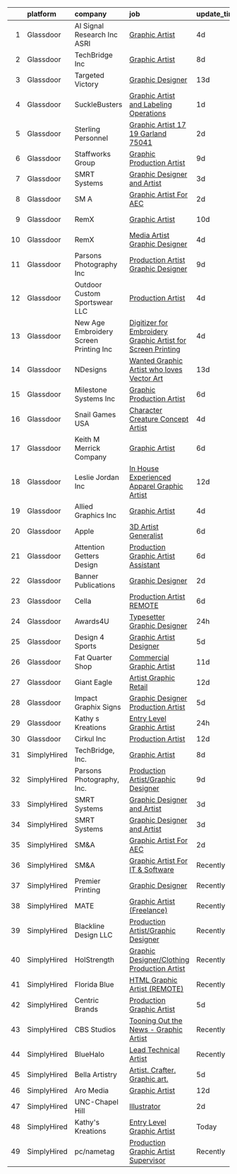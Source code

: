 

|    | platform    | company                                  | job                                                                                                                                                                                                                                                                                                                                                                                                                                                                                                                                                                                                                                                                                                                                                                                                                                                                                                                                                                                                                                                                                                                                                                                                                                                                                                                      | update_time   | location          |
|---:|:------------|:-----------------------------------------|:-------------------------------------------------------------------------------------------------------------------------------------------------------------------------------------------------------------------------------------------------------------------------------------------------------------------------------------------------------------------------------------------------------------------------------------------------------------------------------------------------------------------------------------------------------------------------------------------------------------------------------------------------------------------------------------------------------------------------------------------------------------------------------------------------------------------------------------------------------------------------------------------------------------------------------------------------------------------------------------------------------------------------------------------------------------------------------------------------------------------------------------------------------------------------------------------------------------------------------------------------------------------------------------------------------------------------|:--------------|:------------------|
|  1 | Glassdoor   | AI Signal Research  Inc  ASRI            | [Graphic Artist](https://www.glassdoor.com/partner/jobListing.htm?pos=127&ao=1136043&s=58&guid=000001827c3f9b4fb30740e71e288f57&src=GD_JOB_AD&t=SR&vt=w&cs=1_dc76783d&cb=1659941919917&jobListingId=1008051256004&jrtk=3-0-1g9u3v6rjkuhf801-1g9u3v6s3i3a6800-5401c96bf0b35169-)                                                                                                                                                                                                                                                                                                                                                                                                                                                                                                                                                                                                                                                                                                                                                                                                                                                                                                                                                                                                                                          | 4d            | Dahlgren, VA      |
|  2 | Glassdoor   | TechBridge  Inc                          | [Graphic Artist](https://www.glassdoor.com/partner/jobListing.htm?pos=129&ao=1136043&s=58&guid=000001827c3f9b4fb30740e71e288f57&src=GD_JOB_AD&t=SR&vt=w&cs=1_eeaea696&cb=1659941919917&jobListingId=1008039858502&jrtk=3-0-1g9u3v6rjkuhf801-1g9u3v6s3i3a6800-0ea4eb3474ffe83c-)                                                                                                                                                                                                                                                                                                                                                                                                                                                                                                                                                                                                                                                                                                                                                                                                                                                                                                                                                                                                                                          | 8d            | Remote            |
|  3 | Glassdoor   | Targeted Victory                         | [Graphic Designer](https://www.glassdoor.com/partner/jobListing.htm?pos=116&ao=1110586&s=58&guid=000001827c3f9b4fb30740e71e288f57&src=GD_JOB_AD&t=SR&vt=w&ea=1&cs=1_6ca28637&cb=1659941919917&jobListingId=1008027612829&cpc=BAB9AA3F436D8911&jrtk=3-0-1g9u3v6rjkuhf801-1g9u3v6s3i3a6800-61d317a2578578b4--6NYlbfkN0DeyJ4CP5CzwT7broxeUwKBt3co1QwKwWitRQqJu2WRZ_kKpMlMYLC_3yQK_Zet9srzKWjMRlglh8Tw_Ypigr3SXDKyJoKeuSG5dBXiAsKhSkuO6wsI8JyKbzEfwFX1lQf9Sg7H0wgWsaEo-oX_btf-4baeR4GGK8J3mqFuoO3NyrxLvTWxzNUSKSwS5ol9j-2PwqiRtuspLZNdglg_GZf2dLRdoej1But3YdX2gSFLJb3WdQGwBaN7O60sr02RSNOBC8evxuduFDGa-kRpkDul9GoIJzTG2otw17H8Xy49Yto08HPx6Zkr6upRRktfOgf5dJ1DzOjoWJHxoUNuk9Drfo-G7UHvFWmeAiZZ6wTb5DHtpgBbWafH4SZguG_lCQcXJnh2tAywVex3hWq23uDDsJDKV2f7mfoyqQJ1pK98cv-y5LxRzrNXAWDBvh2FwZaj5MyV1WA3Kf4N9sm6Rr5BotCK710Bkc4sWq-4I0b2LVNXawdZ_D5Z)                                                                                                                                                                                                                                                                                                                                                                                                                                                                              | 13d           | Arlington, VA     |
|  4 | Glassdoor   | SuckleBusters                            | [Graphic Artist and Labeling Operations](https://www.glassdoor.com/partner/jobListing.htm?pos=114&ao=1110586&s=58&guid=000001827c3f9b4fb30740e71e288f57&src=GD_JOB_AD&t=SR&vt=w&ea=1&cs=1_39f4b2ea&cb=1659941919916&jobListingId=1008057219789&cpc=BAEB662971763A76&jrtk=3-0-1g9u3v6rjkuhf801-1g9u3v6s3i3a6800-3c267a662ec9aa43--6NYlbfkN0CB1tmP7rfbaHtYFmPjg1Xv8BJr6DUbyz0HQmM4H563ArpFMs2Wc68szV2nSu7K30-e7A-G1-NYa_4GeA_lCAqqRXuRAM2iTz8ZunHc0pSQ9cr5P96-KmTo6jlZkr48lcPwUvAof6xO1H6QpkK1SIZBRxNvY1hOw_zTPMWyfd1kLUDbfwljNI7OIMo0_wxrNR2UOjCFaePFvmxiDQoFKjt-RqkVzzs66yov88PAgEO49s_4uadwkwIS-d47t9e5Dp4OMlr3Cef9Id2PaafVrfHpYz683-dv7SWNSLN84HguI28-jyERg-3WbWOfTwJDNqC4Ff3lpYqrFr8lxf6wsv-whG2scoSnuYFwnvzLV8vVcsHKh8zc8Hom7TQc_ZySMxQqm4QsJruF2vVne3_wRMzpxWl09O-EMd6F_n1tQevJE8DCroCs1bjfhUKTzsVUM52RaP0XsH7UsjOwWFDO26uru1N6-Z6o5-Y8lKX3YDABOUUr3cbEiW_ZTQYO_quwGzs%3D)                                                                                                                                                                                                                                                                                                                                                                                                                                          | 1d            | Coppell, TX       |
|  5 | Glassdoor   | Sterling Personnel                       | [Graphic Artist  17  19 Garland 75041](https://www.glassdoor.com/partner/jobListing.htm?pos=123&ao=1110586&s=58&guid=000001827c3f9b4fb30740e71e288f57&src=GD_JOB_AD&t=SR&vt=w&ea=1&cs=1_d2aae31d&cb=1659941919917&jobListingId=1008056064128&cpc=D2F1DE17EE1F43B9&jrtk=3-0-1g9u3v6rjkuhf801-1g9u3v6s3i3a6800-b677f07073d79913--6NYlbfkN0D7SebZk-5vV62iyVC6UVkRBdv64qPthxR6ya4IZSXWcYIHld6vQKavWG109wzl297tAjGDv4YLLUrxdmta2D282ya8zA_KMDTi9MCNZbvKnDu6h6qnchlrI5tqLTKwI7xv3smsSpmpVwV4YfD-oQpRzuaDSRzmRzO2DWpX_8j591uX1LWOqVRs_imnrHqKtyKsI-1n9b4u5G7KSKxbD62sLW_0IXquTulwleow_acuDdvd6gR-cT5-W-5bNX1l-sVJOtRyZv1kmHV_aoi8dhoS9ooyjClYw_bJpOBnFdwGVGgLJ1kStnvxOYV5UsHYWCeBUXnKpKPp3KIkKDcPjt-tmBFQKvi9wiNxD9YJmnKqLX9gP9JKfcptE1fFkro9Xl3bSLw6ExVUL1zzD61bOJKmHJ-UrebR-WqrUzkbGqhpqdNlIfLCRG3o8BrOYJPZUB-UjUIRlIC5r3JGj9W_YzFvsBPTvgGHDFX_pyGJ3cSRahfXYgmrrj657QLkuTE9F-YsjsNcM4vGCQ%3D%3D)                                                                                                                                                                                                                                                                                                                                                                                                                              | 2d            | Garland, TX       |
|  6 | Glassdoor   | Staffworks Group                         | [Graphic Production Artist](https://www.glassdoor.com/partner/jobListing.htm?pos=125&ao=1110586&s=58&guid=000001827c3f9b4fb30740e71e288f57&src=GD_JOB_AD&t=SR&vt=w&ea=1&cs=1_7be9cee2&cb=1659941919917&jobListingId=1008038015627&cpc=1160948BCBA38B5B&jrtk=3-0-1g9u3v6rjkuhf801-1g9u3v6s3i3a6800-09b75c52cbba4cdc--6NYlbfkN0Cp8NIDKKcHVXj5lePxQX0TmJFif2cOVmn_ksU87BVy-Nh0mTp3OcpT_iFpGVqoccEG2CwamWJMEnmxcjoL4PDNSesc4vVozCidygp3JuG4G6fkkGEjP9GkY5n1dXTLVlxVedpPae-djbpfnZJe9BA5sd225XbrOm84QLseLv0e50CKx7Cwzt7xTxEAXnHR2cdsO9D2xf0JUrPMArIC_O-i9yspqrhyw7f4HnfVQT50uWfIN3_KD-j8ca5kls67XEbXLHknK8rBnqbcIQDBt1Vc6Qiv3kl_j0bdXLQq0PJat7TU872-OwjmAcC1_YODO7emNTjvMtWDrNDokOxJpZT5dqzbb0p_mu7L-JMdBxGp3bv_e-fCey77B3buNVMD7ywc69Y7ORTw_J0CPzJr8uRPOhykLbREWqlzuZbGQ4ZZskV6B7aZalI31aSkKm-IOGnSZw22ZXAbaCAmlLOc-j_8Ls9QgJwKo6Up-OEreb7FJk3wLAyEWs8vLDTV27Wg66PlBU7zGTuJ9vLCcjZ3Srzt)                                                                                                                                                                                                                                                                                                                                                                                                                                     | 9d            | Green Bay, WI     |
|  7 | Glassdoor   | SMRT Systems                             | [Graphic Designer and Artist](https://www.glassdoor.com/partner/jobListing.htm?pos=105&ao=1110586&s=58&guid=000001827c3f9b4fb30740e71e288f57&src=GD_JOB_AD&t=SR&vt=w&ea=1&cs=1_cf2381b5&cb=1659941919914&jobListingId=1008053381432&cpc=545C0D17DAD7ABB7&jrtk=3-0-1g9u3v6rjkuhf801-1g9u3v6s3i3a6800-ba55070ed9c24217--6NYlbfkN0CIBn5FhhPwRXtxX900Z6tCbq2X-XKShw3uFTUnaM50aqCldGlF5wsGEwnOTWm7unoFom-rNIZXyFdW0TEj3YtmrjRrAIEB_H_EBE3Zd9K0F0C50fHb6elqKU_DFkceOE7_S2cem7qDSNrwaclqJe1S69s_9mKaveZJyW9lwTY60EYaF_LoEmI4QgBoF39IGHOxo1CIbhGuwyGjNPHLLABoPtFb30RN4LTuuvN6oDGT233VEp3bZCziGChfrRUoJ6RGRHNT8_W0DVqZzITjJJWLh_JoPKcYeZ3TtYF57mPqG5kColr_0anF-O00IzHORX6E_IkVtgST3kHb1cnbCD_9V09H1qOoUhEE5jERWL9s-4V8O5GNIPDPFA2DDXDxT7t-KX_6jaEz4VkBsIBm2I8N_nql4m4m_kT4diUFOKNzustUTCPgxWP-qudrg8UYuEIrOm6Yvp2MTbANgWtzozp_FJ0J-pV5C879k6Dw0SR48lhHqYrAewxqzFg8uFI8n7-PfFarvCk59Q%3D%3D)                                                                                                                                                                                                                                                                                                                                                                                                                                       | 3d            | Raleigh, NC       |
|  8 | Glassdoor   | SM A                                     | [Graphic Artist For AEC](https://www.glassdoor.com/partner/jobListing.htm?pos=128&ao=1136043&s=58&guid=000001827c3f9b4fb30740e71e288f57&src=GD_JOB_AD&t=SR&vt=w&cs=1_d5ceb760&cb=1659941919917&jobListingId=1008055459239&jrtk=3-0-1g9u3v6rjkuhf801-1g9u3v6s3i3a6800-d589120802840b33-)                                                                                                                                                                                                                                                                                                                                                                                                                                                                                                                                                                                                                                                                                                                                                                                                                                                                                                                                                                                                                                  | 2d            | Remote            |
|  9 | Glassdoor   | RemX                                     | [Graphic Artist](https://www.glassdoor.com/partner/jobListing.htm?pos=126&ao=1110586&s=58&guid=000001827c3f9b4fb30740e71e288f57&src=GD_JOB_AD&t=SR&vt=w&ea=1&cs=1_04981cdb&cb=1659941919917&jobListingId=1008036300269&jrtk=3-0-1g9u3v6rjkuhf801-1g9u3v6s3i3a6800-ee734af35bd4d38f--6NYlbfkN0CuHSGuDApGVPx9cXRLGO-izRoRBHVZoe6qYcOHefrkjjayppeLopH22wnTycBj1L48lG7gNWTkX_I466CiRM2_ymXEtKUYQHlC0ArfxJ2c1x1GtV_p71g47GOI7MnTcs4ZqWJlEzeut75h8hdEZTTMpteUh_SYIoHKonfbKeynEGRDREhrbPW5gZjALYt2JQcg9qLK9FLWiFbMBDysNJWtVXpQiqNYEaZcbdcW2oSbX0-XmDWAE6d3bBVsScuoCwt1d9sffw3goZk5gihImj7YpgSGC_VcCdc1azHqynvbq58rQ_sUnw-tQX0ceo-nzPhBL32CD8ZiJ8dtIBeO2ODyOrVedAaPNmpVcdY_YN5sndXK_n6UAOYUu0xcTVzQ9TI2GWW275rxPhCnBfPY-wp-Qqiwfm0Fi9t5eVDC42D1FOaWBqWK67EAIjSGFOjuq49g_rni57aujSMMjwA2R75e1O5fobNfcFPemAg6wDOf1iKnFxbdzyIEUsqzNv6X1qxJ4wEPlLZ17NzilLxZnjqoSeyIx_zI4aedS7R6rt9gYBj2CUcbGp0LwZxmer2UWFOxm5_nYWe4ec226ZSVRvduLkQtTYzNbZSIK_z4jYManzO-7t64aNoe0SU5Tb9_RdsAqwaQi2aI4tVB8mVnwkNU5Tyn4evFgA1T6pZpxWcfpeEcudqB0PpH4q1-xXl19mE5cWyOMFVYwcXQQTZAp36zK4Dv-SQY1TJMVB1Wzd3Ya5dN0XxDQUyYuO7pQQ2V-uSme5bLZ-IMd-YUe498rJ9upttWT3EMbsJkyDhLunuLQ4984AbQZRw4LAL8kqW5JUndHSi8rEnKegpTHvpgv3J1)                                                                                                                                     | 10d           | San Diego, CA     |
| 10 | Glassdoor   | RemX                                     | [Media Artist  Graphic Designer ](https://www.glassdoor.com/partner/jobListing.htm?pos=124&ao=1110586&s=58&guid=000001827c3f9b4fb30740e71e288f57&src=GD_JOB_AD&t=SR&vt=w&ea=1&cs=1_e485b6af&cb=1659941919917&jobListingId=1008049697127&cpc=3BA4CE39D5B5DEF5&jrtk=3-0-1g9u3v6rjkuhf801-1g9u3v6s3i3a6800-f9f350c986f3d9c3--6NYlbfkN0CuHSGuDApGVPx9cXRLGO-izRoRBHVZoe6qYcOHefrkjjayppeLopH22wnTycBj1L4SU_zAvpLU0TMHs8YhxtnXgCum5CjH_1PVhYbjqEUYuPSzaK8PFxWlT7BfaV3RxXgqYXDlL0YwPuUijVRu-hP8xUHoMqi9PBDD97adys2ER7eL2yQ0g7moC-q33eYdBNo5dhAc346PaaDxpbBs49ZUvEnp6CzKDegu3IHYuah1Ubg9vmjS4krxRFsi-Q0fRYQXl419WNs1f-HlSnkCv3WysnaFM3OWuYpWYstHmh_NjE6h674v07IdNiXZwQ2QipGyoBikq1AWXsCdkWKq4EC279YoYor2y5UGpF1XvhBEAOdsxC2MX2YQ1wnZlrrY0S89gyt8IcFD0VxGzK6j-uXEroOdKGXOTDAZaeTxnzVppDfgBAYyLvRo-dGzMNiLLHKtjT8JyomXAUxqGTdSrp_uA7c86As2NdxPgkygGk93ngt6dTpU9-9z7SQLqpnPLQ-Vvu-aTxP0WzEG7VOwRXJCt6hcoI8py4qw7ZgWd8oP1rI9Fc-qZ0mTZHgozmpJF_Kxwu32WKW8Tl7Wff5pwMTpjAUxz0LrnpcEO0oLUFbYz1uo9Z7IKDmaBSruQ4rTMWRPzjmJWaSHLhPAMBtkSP_TIWBlgt7cBrqCWOwJCev4-q_n3rAwToHMEjUwJGvcCKtRiIR0luXkc_uLwPHJkoKGuSnZjFao1BoaGro01Gr55vtJVx9xpU5mj04ylM9BawLpI7wwLeeA0IR4CE2jlQ8dP7b6T3e9XG0u5WB5bl7AM2ea-1RHVy95wFdB4em_ofzeJN2fx23MEkoVEDTWV5pJ)                                                                                               | 4d            | Pasadena, CA      |
| 11 | Glassdoor   | Parsons Photography  Inc                 | [Production Artist Graphic Designer](https://www.glassdoor.com/partner/jobListing.htm?pos=101&ao=1110586&s=58&guid=000001827c3f9b4fb30740e71e288f57&src=GD_JOB_AD&t=SR&vt=w&ea=1&cs=1_b0e957d0&cb=1659941919913&jobListingId=1008038504433&cpc=24816A764DF348D3&jrtk=3-0-1g9u3v6rjkuhf801-1g9u3v6s3i3a6800-eb25cc83297a20d1--6NYlbfkN0BnenfVSzJlt4KgU61p4wQVeCeKogbFQBeeiW7PkOJm0acW4_fbQkLu1rXiFt6WFZtmKJN2A9iGw8MXrhpndwSEAIbsORCIWpCqylZwUlDm_d1o1HinILGF6M_VLxRV_KSaNt7hhlvwIVpjbkaPY8UsZXjSSZFGI9sgTkH6jDLYNC8heKMOJr2sitmOpDr-C5OtOS0cV7gYJ6FVWZ0Kt4AnURBgBq1Wu2zBaxDPoYZylUzJH8fEcR3WrkO1TvFxoEmJ69zyijOLvCY5pMM0AnlUhQWvoVOzeL6fh9CqdHqC1WBFRbNc9H1omYxOI3xkxa_fCM6J7PO81VjsdYEClSIDK04n0rcx_VyfMJSYFuCrUAKPqKYR8AmfK7sUTq5LHfgijIVAqjK_yEYoj29UerWMKMXmDj2xCEGhg2RRAmwYR4Zt9Zjaj4n_Z-DiJscMWfDKRS-8zBkG9NyGU-Wg09fRWWiSIHU0mRwDiY3hhvUu8ZtY-vldKlKl1HupwFGQ4z-kb1B5aTvXcmJ14qvNoj6b)                                                                                                                                                                                                                                                                                                                                                                                                                            | 9d            | Wenatchee, WA     |
| 12 | Glassdoor   | Outdoor Custom Sportswear  LLC           | [Production Artist](https://www.glassdoor.com/partner/jobListing.htm?pos=115&ao=1110586&s=58&guid=000001827c3f9b4fb30740e71e288f57&src=GD_JOB_AD&t=SR&vt=w&ea=1&cs=1_0d05998f&cb=1659941919917&jobListingId=1008050239452&cpc=18C664983486888D&jrtk=3-0-1g9u3v6rjkuhf801-1g9u3v6s3i3a6800-a75d9fbee44daa7b--6NYlbfkN0BJ2hlG8v9bkET_uB9FTrrknDioz3kLSJWcXimv5sXF69geUXvPdY7UQzuXuj25FGkgHGMRYfv-nn5-kEKqLDBCfj4EZhPloSA36NPNnE9DM1QN6s_bdN8RDiTiVBhznWM2XzGSte-eI2lFZPeX-JoR-ZNazigbK-vxTdR6RaLr5XasZRIwS814DozcfxTaizqUulj-bBGT3OOldOv2maoOZyJZqKsA04bSenWqXlvZLd1tzd1G1vfLJ9Uo2ehlL2TLsrs7PzC_-nzaJrXmpVYZ_ds5C1aHYvbJTgju55pPESrfeBMkgMbkdBqeu2Rk31NiC6vAP1cgeuiyDAwhye4_-MshQ3eUhyh4TBt1RWdhxMw6yvXyoYAtkDpnVT3msIbQF56InDv6acObpdDB4CdKIjs25QfHzOmK1hkHwrHBjmz5vS2vYRwkhDU0Z-LT-y_eL71pp34p4xESoKDmtJ3V2vHHDc9GFvJnnfcdkuVnow8WSCq-WjPtj89SqM5hCGQ%3D)                                                                                                                                                                                                                                                                                                                                                                                                                                                               | 4d            | Overland Park, KS |
| 13 | Glassdoor   | New Age Embroidery   Screen Printing Inc | [Digitizer for Embroidery   Graphic Artist for Screen Printing](https://www.glassdoor.com/partner/jobListing.htm?pos=108&ao=1110586&s=58&guid=000001827c3f9b4fb30740e71e288f57&src=GD_JOB_AD&t=SR&vt=w&ea=1&cs=1_a2e3d163&cb=1659941919916&jobListingId=1008049784739&cpc=AF770993EC679D41&jrtk=3-0-1g9u3v6rjkuhf801-1g9u3v6s3i3a6800-cf41bd22f0050c31--6NYlbfkN0CtwOkgDuej6vPfWODMxjOIyNEohQmdYMppGq8y8dOpBhDQGscm3dodUgdIMK95QDiPZ3JZzQBEhBl6ViP1yPSykHlU8cvy85kSpwjEq0LrVVx4vdeb42BKasQQiwf3c-cpbVZ21FipiLBK7wLU6QvXuv4tGWRodH3_Q-QbtNnl-yQpR1UKDYjgBdB772TVFIQSUacazwNKWBdnKMRinGbBpLZS-rcotjT2qNXE6XbuwRQoy4WKSwUpcscWk-sPKIx59ZXNk3MqltelVjyaMPnCWu_e3NJypfyG55TRaflWDo4h1PWlEFPMAhWSFo5ZPHw9_FoCEZYtAlF9dLp58S5WVBJbnv8190LwW90FK3hUeV8dNfDqvwVEz5J1FaYqZ-Q8OMr_Q6zN9Mrn4in_ZSBw82TnSJDdsI4rAbe0YUIph1QAS4aIXr8m9MWeE5NHVJmiSuencguiuA-IgugqKfyTq6x7kJRIm5goHwbRQg45aKj9xa8WEsrXhcqd_lQFDheROohwG2XuumDb8wk2vxWxbQCop7HDu4o%3D)                                                                                                                                                                                                                                                                                                                                                                                   | 4d            | Brooklyn, NY      |
| 14 | Glassdoor   | NDesigns                                 | [Wanted  Graphic Artist who loves Vector Art ](https://www.glassdoor.com/partner/jobListing.htm?pos=103&ao=1110586&s=58&guid=000001827c3f9b4fb30740e71e288f57&src=GD_JOB_AD&t=SR&vt=w&ea=1&cs=1_8660e1f1&cb=1659941919914&jobListingId=1008029027241&cpc=21FF074A0DA48AB8&jrtk=3-0-1g9u3v6rjkuhf801-1g9u3v6s3i3a6800-01ac7299bbf39c59--6NYlbfkN0CKNvdBtBh9SnuMcnkEvhJOJZTsmZHyY3ybnWicrfIHv2ctrShcr292ywjOo4MEJ9w4LDbovMi0cXseOAAd1GZ8-iBhoyRdUrsheRRsQ6QGixFEFLWYOGQR7hJWWUblkmmcLTrrRkMAZzjVIcZKoKnGymPPD6RZmleFwERLGWW_nNbdnwhNRPOZWXAUbLzqOIVbTCO91JJpuclXdiM0-0YHdqkeV9UUkdKMbcTGfKjsHnBgCLJEefNHql0u2P-OLavp027hDWeX2lME9Ud20bER822j2f4JX_IxmF7-w10m8-rgHWavSXYYJuZc2q0uuwvZegrCXSN4LZh5Q544hMzv7XCY1Y7NDENAfw41AitBD2p6GXpkLY6VivPYqow2QFVMpaGsHF7eJ4mk5wV-2r28BYpSp2t3ldJXQC_zB76kps643h1Qcz4skwjz_lXBIUWeO-qQuvkCro7RvrTDDoN8AE2xSvuO27Kw4SW5Kt9Kmb2oxc2VpbvbA96vJUhgK1zh96nU2QiCf5vvuyqSKnow6gtgAi_pHcI%3D)                                                                                                                                                                                                                                                                                                                                                                                                    | 13d           | Fayetteville, TN  |
| 15 | Glassdoor   | Milestone Systems  Inc                   | [Graphic Production Artist](https://www.glassdoor.com/partner/jobListing.htm?pos=104&ao=1110586&s=58&guid=000001827c3f9b4fb30740e71e288f57&src=GD_JOB_AD&t=SR&vt=w&cs=1_0d5b3159&cb=1659941919913&jobListingId=1008044966222&cpc=3DB2029097D57E23&jrtk=3-0-1g9u3v6rjkuhf801-1g9u3v6s3i3a6800-ef3a9f1db4b67cfb--6NYlbfkN0DxLQmwTxWSHoiYyq-hArKwlvHyemWs7P-yMc84Z9eZo2mmlymjku324fUlSHJAvMJalyc8KZqOEAdM4AFAOeXa9oeLXberIsMXj99uW3rgLKCkbSVbiR68gifXaFmuiHtx_ENpaRRiOj5LWQzmAgCUa_UiYXp2rY2hVZRnhjXP8fUZtBVhXygWwDMYppA0FcQj_tyWkViqmZ7HUkZBP2wd_tnQfHEO3TNR64Sbc2q8zhLaqinIi0xN82rmaJZH56s56ZGl6ChyGrwtcRCY1MSDrGHMzyCIf6zsE_6s5hwU1mMX8_D1c7n4G8WMaGg5vIhrimV1H104_9q-vl8hD8yG-izK-D85NcKdQz1MMj64ALh8Jbd3ePgG9AkGxDU6MuBkIYW_9C9UvjlUX8KP8L4MWQy2tPaPMsu5eqCoK4LyYrcahCUdm6gCONPdcxtPfKl69QV9puBXj93wouE2A6jvGypcCvMDspM1bHhSFbaSB5z4MSveZ-Tt81eWl5dK5VhTVf8GbOMlaWYybRN0MnT_bqAPw6cogVy7J1x_Bh_EBBFha9vzRfFry36nc2JWqYNCmcIxhMXUD99IwyVpsepTNaXO9xXS93PdH3ooe5Hj5ZhHYlid8wjwruq4j5UxeLMWUi1sjB95G9F4DJHsXzCi3NPsBmz3gJU%3D)                                                                                                                                                                                                                                                                                            | 6d            | Portland, OR      |
| 16 | Glassdoor   | Snail Games USA                          | [Character   Creature Concept Artist](https://www.glassdoor.com/partner/jobListing.htm?pos=122&ao=1110586&s=58&guid=000001827c3f9b4fb30740e71e288f57&src=GD_JOB_AD&t=SR&vt=w&ea=1&cs=1_b797393b&cb=1659941919917&jobListingId=1008051210335&cpc=8795CF9063CD573D&jrtk=3-0-1g9u3v6rjkuhf801-1g9u3v6s3i3a6800-1a82deec2987f311--6NYlbfkN0Cw7niSvkhlOnyUOIKh8iEFaGQrF0ehIy67CPytvastGYk_IgzV71b1-iX2NV0uWwHI7WoHVxivAnR5Xh7ATi3VDlaEOk4GFnLEXjyWtnsJ1SFOlFrqJa4BcKKQfnRgdj_-ZIYBQIfpKkc-CCRgh4wcNfjqCq5MkWmh5RWg-9B-YgSCqc_KAHUq7xrculzsm0mVUJIdnTRqUO9CckhAgTnBIkhxD5hc3dvw7Y68j0jwdGZmJG6uFbsz02Gd05YxYqU4_RjAOfsKij9Yd490wqYMk2uxOWsWjfeEbDVijYSV44r0anJlQBT7YxQYvJ1wq5_wtdEBE4U43qDTvAT6uU53ISNydMvPaSfBSLJjEsItmJIV0GlG0sQ-3ixPBVLcKHYPYj4IgHrYvM3lC7sjgYhZPNIhmL7tW_ipfw30WZrPDypBfM21V5aIesUZSVa4VXk8VqcoM63ZiBl9Fm3VybQ2)                                                                                                                                                                                                                                                                                                                                                                                                                                                                                           | 4d            | Remote            |
| 17 | Glassdoor   | Keith M Merrick Company                  | [Graphic Artist](https://www.glassdoor.com/partner/jobListing.htm?pos=102&ao=1110586&s=58&guid=000001827c3f9b4fb30740e71e288f57&src=GD_JOB_AD&t=SR&vt=w&ea=1&cs=1_177c6889&cb=1659941919914&jobListingId=1008045012417&cpc=C249AA73590475A3&jrtk=3-0-1g9u3v6rjkuhf801-1g9u3v6s3i3a6800-fbc22cf0e636a602--6NYlbfkN0D_KRozbKJx95I3LRYgbj09bqBDFeyQG4s8tCOB31p2DGPWouQo4S-5NX1BSA2nTw0_ORWVUgjJc-S8yLWhZu5_ezP_hvw5DvfVCLJ5c83nZ2PfVdzERVvzMldKWAupD5ygP6FzbIWw7vSB70agLNT0fBZMU_3MBSvYtHRCFNWdwXNNC92D3QOPF5qqy8-MpPnemyjrNfGmo--OhU29ZwYQt3EpCdKmf80nwG7gMWG5HtpnipLvFNadF-T2hk_IRQUcPhIbAlZ40K6nJejJ9Q5WYgxnMdZDIeuaRvRPulkuBlGj-vAAUb5RrM1P3IESTMsBrdLShBnJS-C1pyfXT7paTmydOUPuH4CdlNq12VJQJLwF8G7ZqSghcPScr1URKCo__s7lUmsArhHiZ6i3yfAoes_umOGj4Vxw1UF_mktc1xvIEBpZ6P0P5g1R_FnZGdpL8_wZLcrR-xtLlQxWKRY7KP6a-zcP4msRjzd6KjGHC3HemXKozq36HHPmebPfT-A%3D)                                                                                                                                                                                                                                                                                                                                                                                                                                                                  | 6d            | Sibley, IA        |
| 18 | Glassdoor   | Leslie Jordan  Inc                       | [In House Experienced Apparel Graphic Artist](https://www.glassdoor.com/partner/jobListing.htm?pos=111&ao=1110586&s=58&guid=000001827c3f9b4fb30740e71e288f57&src=GD_JOB_AD&t=SR&vt=w&ea=1&cs=1_71fbd7ce&cb=1659941919916&jobListingId=1008031977354&cpc=93B1EA6E25C5ADFD&jrtk=3-0-1g9u3v6rjkuhf801-1g9u3v6s3i3a6800-3c8ebc2fe45341fd--6NYlbfkN0BjoK_QC2S_YpBDi5nZ4ph4_ooB1vUlE0YOD884yhZ5WrrFWwyUlQnClRwg1ByDlVDosu1O1z2OJii9H_oZtDksFDYQMy3HMMhHQ5WLM2mW7m3Mdhxfk5H-r1B3FaoUzSXxv9_isEVoZT501XpptOAWjayWXyvm9YaqXWD3ENUddIbMnObRRf1dT7Gcv19MT2zglwsiKGi9h-ORSrUWswifVunb_CTi9PGbPGsGM0Ycsf38rVa_1SgObeyYLw-F0cBEgMZN6my6xjKfCddIPVO0LO2-hQANbVcFXKs8PnbxSRzMpefPl-7LG80lHzlxASSSDbUKEFUSsE6uO2lcquwlzCyLF5gcJ56oWiVUUHKjRjnqpo52W0V-ubE_1tV5VwthxUlY4Qo1n5MlxMvpWydHWGhaBGtpkc8GTeRW68ttfNHhdkDu91VIuSMmlcA6H979I-Vikmk27BXOpeobb4tHd2ecRS14ALGe9E5TiwXroxmfBrQCYKIuvicZFfGHSHbgSbxOaQyv76Pv5XJvmKVW8grGlQ8TuzE%3D)                                                                                                                                                                                                                                                                                                                                                                                                     | 12d           | Portland, OR      |
| 19 | Glassdoor   | Allied Graphics Inc                      | [Graphic Artist](https://www.glassdoor.com/partner/jobListing.htm?pos=130&ao=1136043&s=58&guid=000001827c3f9b4fb30740e71e288f57&src=GD_JOB_AD&t=SR&vt=w&ea=1&cs=1_aa1235c2&cb=1659941919917&jobListingId=1008050407365&jrtk=3-0-1g9u3v6rjkuhf801-1g9u3v6s3i3a6800-c2bf6d92e92a9f58-)                                                                                                                                                                                                                                                                                                                                                                                                                                                                                                                                                                                                                                                                                                                                                                                                                                                                                                                                                                                                                                     | 4d            | Memphis, TN       |
| 20 | Glassdoor   | Apple                                    | [3D Artist Generalist](https://www.glassdoor.com/partner/jobListing.htm?pos=121&ao=1110586&s=58&guid=000001827c3f9b4fb30740e71e288f57&src=GD_JOB_AD&t=SR&vt=w&cs=1_78e1a44e&cb=1659941919917&jobListingId=1008043315424&cpc=AC285F3A3ECA6BB0&jrtk=3-0-1g9u3v6rjkuhf801-1g9u3v6s3i3a6800-1b9bc4abaa9c16ec--6NYlbfkN0BvKrLyj5gPmtZO9T8euul8TCxuuKNOtzRJOomxnwSEodTz2Bc-sPZlt2Zgji_QUXFzD7dtomGns_hR7wA5qROeh1D0sSdCcCTzAlkilmqfzZjf8ww35AV-QWcUoZrGI3Q6Gqv4YHd7SsjDwQNLX9uhCDLZdnCczIOOBDLWL-Pr7mVi6WZxwJa7u0G4N5KIaZtSp2UXWTytdByo0ze75mxeID00TocgBJqvUEGgRGvUg3RbkFeqYJbxPCXoiU1nRcEa2_grq0Wm5B1pObarvLIDMv4ZKYD5U5GUFlc62wn_2XfqrJtTMts-4Hdd9HLt6RUOPyYwmXdc_5AAdzaixCEJFCVBnBthKNShRM3qmuMJZ7kQhtGQOYatP1nw2B3UpW1zBmT0ozvGstAG0jymE6pA8W2cq06d_xKuwPO-TqEsLdJYzJtkPE0XMJa9gdOGWZXdH5qIgfghh5n7aSvPrNCN8X4lvbIuy3MuRZf-wbVIvuqbOhVn4Y9sQ03Cv4GJdwIj_0j2siqkW8jIJSRInpbhUDq8-gpRMQIFgXLMLm3Aq39JIW5GINTXbBe2vkd_owqCWRbuwFmNcwyBO-6wRgFDTQbk9q_bdJFIFOvK90--x3mpR0JF-ZgocQ6yZjZIhNDs0Ne22PmhXG79RqjyB5ux25Wxx57jcZC9KJTo-t9D6BVgfab0agcuWYL3Qe9D5MgqNMc5ondF-JbM0hmjxuZ-svLMAEnHGwHeBnQZovUhnhG_enC-fQFJ1QdOvMPdrq9jfEIhc0L3b_mlOkFZZsBhoZtmhAGGgJ7X84Fgk_zQAOk217hK0w5eELAiDCOD6gPswEnJEPlO9am6d9DZMLxy-u9-uLq5oWy-mLGX73nW6pc_A7G0a0togexkByBwBk2rMGC19S2onqPhL1Xoc2inQjqNX_E33mDcfDh8sQmgfK_ZcRlgROwAnyJSlufLIuY%3D) | 6d            | Cupertino, CA     |
| 21 | Glassdoor   | Attention Getters Design                 | [Production   Graphic Artist Assistant](https://www.glassdoor.com/partner/jobListing.htm?pos=113&ao=1110586&s=58&guid=000001827c3f9b4fb30740e71e288f57&src=GD_JOB_AD&t=SR&vt=w&ea=1&cs=1_24e22ae3&cb=1659941919916&jobListingId=1008044809256&cpc=AE484BB564079092&jrtk=3-0-1g9u3v6rjkuhf801-1g9u3v6s3i3a6800-e974abfb63feb896--6NYlbfkN0CNayYzF1mBaI40OgT78t3Q2d9IxlwDzhsYR4HK7epYUURqj7ThGxAThpiT_ym_V1qJyh4Yr1mUXrDKI7JFp_kUzX8Cls3FWUp8-kGjhcUbONrW9E96l8HQ0tFRX8q6QUcejCJ6L4ypwnQEHkpT2HjXt8HbbnmCRmdp5FsBRO1-iDWmW2XeC5qqmulS7Pk2zj-2-dPiYy5XldjdKMSvNzdQjHghKnu62Fw2OXUd9DECxTYwasQVfriEYfr6AyT3nbJ7DNio3JuwFZckd4hJ_ZpjTapCzTAtnou1BjIrfmY9yMbSO3NeFxJptldXXbYs8kRXpHv3esKwiVfL7nTmb-yv9CLZCCiX6OFgwtmj_1zOdqcstqYL7J-bj5Sl6OJABLASgIm1LsXPfPms8OPWoPzl1Njj_q6nIFf5pNt3_XObHWfKcBmqDQ2g9UxT1Wq_woSl22XF1rDpJdC9YAw6rL0iY0OLxpLy2lJsYdm_osDHL5vOTL0C68julRJz-mlUWEBYoi4JQRLudqj9D39a1gxA)                                                                                                                                                                                                                                                                                                                                                                                                                         | 6d            | El Cajon, CA      |
| 22 | Glassdoor   | Banner Publications                      | [Graphic Designer](https://www.glassdoor.com/partner/jobListing.htm?pos=117&ao=1110586&s=58&guid=000001827c3f9b4fb30740e71e288f57&src=GD_JOB_AD&t=SR&vt=w&ea=1&cs=1_c43f32c2&cb=1659941919917&jobListingId=1008055776684&cpc=8795CF9063CD573D&jrtk=3-0-1g9u3v6rjkuhf801-1g9u3v6s3i3a6800-5792efa4ec20c5e9--6NYlbfkN0AZiaPZyccuKjlre0e0RaBFeO48J0QExrO5hcuLctOVaPe6Glnh5giSJ_XJjm6j73N1V9-MglzVlpuZGTXM1fmKxp-WG8keF8EdMVEEmlgDXBPGUeXlFQaDHp_AjUl-NVaYVuI1zZxtEcqRWFm0Fg33m7sTY5I_B3j3nwi34sMmxsQ2WLirbrzqwPPtOvCgGZzq6bQ9Yx6WwkFgDyZ3SFZzHWm1wB-QGKsTyf_8ljqQ_BbCYJyjdc6sbKz45X82iBGxQoCYJWEZIMw-xuYezBNfJAzrug_rBVoWEXPHEgUiJ07kenvo9hd0VB5PM8fAxD-apSWjKzbmu2oCT6m8dpODTYG2F4ox0pFrTHIjnKSa8OGZDVOCdF-LjpEBrto-cJnsBRnVbeJsnDQgHC_d9L1Vym6g5_4q-BNTrnZ3GZTTgqO-9oM66DJsEAQgKDpvLokWLCeTJ1yH-sJNrDOMb4tJtNBMPPkYVBY9wXvI5iil8k3FBgVRJPxro-i1EBJoyJk%3D)                                                                                                                                                                                                                                                                                                                                                                                                                                                                | 2d            | Cuba, IL          |
| 23 | Glassdoor   | Cella                                    | [Production Artist  REMOTE ](https://www.glassdoor.com/partner/jobListing.htm?pos=120&ao=1110586&s=58&guid=000001827c3f9b4fb30740e71e288f57&src=GD_JOB_AD&t=SR&vt=w&cs=1_4494b102&cb=1659941919917&jobListingId=1008045051878&cpc=AC285F3A3ECA6BB0&jrtk=3-0-1g9u3v6rjkuhf801-1g9u3v6s3i3a6800-3b1be12b10312e8f--6NYlbfkN0ABL5jwqrJX8j4-zsE1pdctockIOMh3bUiDojLxDHSgft-IBPHc-ugKxXUaFJpc9ddpyUgFYxnN723ccAh6TK-0I9BDmUBhPzTUE_HWYwyVSDMb4Di6NmNssLZujqDrDDtuzBIUH_Nm0IzEJ08Ylduml_CVEFws4GPFlu4SaZzn04FEDUtme_2kV6mES0No6VTfRmPovEjBXInUd6j8ft7wcxpgMfIvsti3vQ3ACpDzbkmR9JF39ssmD0zGwMkYjxtKUWOqBnI8ZzTAo7U5eb7z3nKpvIYOht0Vvwj4lpMyiUemy6Xwa5fPBvQ9nNLoZeunSXfgcRhED5IWm0KdQFfWtWm20L-4FDMRrVeVG_offVCNuRmUnNbrljuoxOpCApMnftIekcCu8irHVU6YNzGIvx7XB5q-iya_v1U2IUFIm7AgixIJ2mjxBDPQKb2uUpsAISJKqIRw9bkNeiQoJZF-XTF1jZ1A37d0-eukyCLOjrPzx2A7mEJAY2EXVrlBhMS4soxukoIF7sEQTsUFzOioVQW1XbXzGyGlhcdKSw4HDte5MMkGengGN8Hr7GmrNTcdzNmKE_tmL4egF1h4z9PCbcoZL83HCO4fQDpGbNxaXa8zamKGCq_jwJHI1f3QODUY3imxDwenLcGQmv1kQWOJmogNi9hZXEyhihE5-5CUJpqjOZZIB5ZKLpSQqmWzAGtbH_lX6mySUXotG-9YAj50dTPyJDiX85_I300pEuurgU4-zED_tNPn)                                                                                                                                                                                                         | 6d            | Pittsburgh, PA    |
| 24 | Glassdoor   | Awards4U                                 | [Typesetter Graphic Designer](https://www.glassdoor.com/partner/jobListing.htm?pos=112&ao=1110586&s=58&guid=000001827c3f9b4fb30740e71e288f57&src=GD_JOB_AD&t=SR&vt=w&ea=1&cs=1_a66a5132&cb=1659941919916&jobListingId=1008058466655&cpc=F44B5BD681589083&jrtk=3-0-1g9u3v6rjkuhf801-1g9u3v6s3i3a6800-39ea46e7eb387582--6NYlbfkN0Bo2dXeDoVTIRl5hfF0xawJ6R6mPZ7XICpXXfGLVCusp8-Xe6gxL4sgeX3H81_-hWjpx6c9cdd2r7U81S2jCWwXq94PQmYkqjNLel-dsXAVL8rI7yzd8b15PxHQMLXIYZAWKagAp0MdY0vRLQMrFe-1NrimXhC0pw4u9pB9v-i3YA8fgBYhQGl_e8oag0hOxoi01QlnPotZrAJpwx2FdAcVdEzAgNsr2iQuyn5y0Lm6NX-UX9XvmZ7kSZ2VRZV5Pl55Y9FjIMCppNfBm1nJye1fdjXHKdPUwmP85p8xjy3U18wyfLxbHtd1HYrDKObqYM9wh8Fg7wdt1tIxjHC7-yeQaIQKP6jcRv6-K7bn4PnfFzw4dRpMEaPIq8NJp4IkO20jDpTgIKjksN9Nf6B3ewuVGPV0j13vKwLy94HFmVmPe-VtRAR2mQOCoASvbLy6Y6-CVtu0V_E3OcW1cOgOzsf5BcAIW6m66VjCznjPm6hZuRS--6oXl5YbLa58Dydahq6xV3XBL8dpKw%3D%3D)                                                                                                                                                                                                                                                                                                                                                                                                                                       | 24h           | Tallahassee, FL   |
| 25 | Glassdoor   | Design 4 Sports                          | [Graphic Artist Designer](https://www.glassdoor.com/partner/jobListing.htm?pos=110&ao=1110586&s=58&guid=000001827c3f9b4fb30740e71e288f57&src=GD_JOB_AD&t=SR&vt=w&ea=1&cs=1_8e292df3&cb=1659941919916&jobListingId=1008047251754&cpc=0AD9CBC11EB69ADD&jrtk=3-0-1g9u3v6rjkuhf801-1g9u3v6s3i3a6800-5d6b1e67357195c4--6NYlbfkN0AuAjYKnBHsdkcMxrD7ZJITXxV72vImVt5xOyKRJQecNDAzsz2bnbm2BOS2wd25o-hsLgDtFML6Xrc7e_zaIdQALUJr0EQfuSu-TFrwyZqJwHsy6O3Oo0jNYVNuVmtyMsVR4l52Mnj34TophfuHYbppVnpAM4886zHzh39XgMb6alyl21xbP61QUaoSmGG-Y8uItOX6oPbP7Q1REhzTWyU_XHJN_FyifAK4IYMupAJJGJtv_-MUOoO_PsiG6X3xODKRS_yziup-nJssvH-dkCziQVjv3Pa3LY3ZnaCvBYYPkUp4BZenjkO2jeeEO-qkpcYT5XdmDI6ZAJj-SbyD28jqLm0JtrFd54mYdoVPhyeQ4dffNITioiKDSHl5h7Q7ioh0TyAqOfSL4iZmUAfjfrDz100DeLxUmdqrrIh-O0pHMwbQnYPJM2OqVI653HUxnZO9hsyG3bjOhgHmlkOzYHpzqppSiNfi6tDCTLoeYnumX03_JyVgz7hzSISOm4ntWnHUNcX4GZ7RQw%3D%3D)                                                                                                                                                                                                                                                                                                                                                                                                                                           | 5d            | Paola, KS         |
| 26 | Glassdoor   | Fat Quarter Shop                         | [Commercial Graphic Artist](https://www.glassdoor.com/partner/jobListing.htm?pos=109&ao=1110586&s=58&guid=000001827c3f9b4fb30740e71e288f57&src=GD_JOB_AD&t=SR&vt=w&ea=1&cs=1_7b711e85&cb=1659941919916&jobListingId=1008033363998&cpc=5B34AA09666F578B&jrtk=3-0-1g9u3v6rjkuhf801-1g9u3v6s3i3a6800-551fbbbb0024abd7--6NYlbfkN0AZiaPZyccuKjlre0e0RaBFeO48J0QExrO5hcuLctOVaDQsAcHmbKD6kywFNpvzVGKmqGEh-jSCWj7fgf4N3KUNqH2gevZrsquTVyWPDxPxLzkx2nq2nQbCu3BBCbW_-C7kfitIDN60_QqiDQ7pNgssUCoQESiZgw1f9iBvHK4MiuA1wYPjy6KKVRxanMxjRdsXpOH9TAGC3sE6mC3KAP2BOm-p6F7to0mJgDIaYuqVndiPHtUjdCxJeyvPGL92CsMFZ5uBJaAaXTtITco9hgP1MNsSsUmE1gwWw_FcLe1aYqPpAeyrkZmewi6VxvBppQJyKV05QloOxPP0yuUX45Mu3B9HQIax3IbGiF-fYQEmYsDKebDbDp-CsPn28plVM9c4AzDfjwLdaF0wL04lnWGOWcIDRCxi0S6p7FL-tdLWHer5gRjVhOoZcl_L4Rac7EOoQfgIwXEJYionnVyASzk5gxwRGx3e-Xgl2CTsb7x6mjRb4ZeFC1so5CFxDDe3v4FiBvn5GaSgfA%3D%3D)                                                                                                                                                                                                                                                                                                                                                                                                                                         | 11d           | San Marcos, TX    |
| 27 | Glassdoor   | Giant Eagle                              | [Artist  Graphic Retail](https://www.glassdoor.com/partner/jobListing.htm?pos=119&ao=1110586&s=58&guid=000001827c3f9b4fb30740e71e288f57&src=GD_JOB_AD&t=SR&vt=w&cs=1_40cf3562&cb=1659941919916&jobListingId=1008031909654&cpc=39A4E8CE329AB187&jrtk=3-0-1g9u3v6rjkuhf801-1g9u3v6s3i3a6800-3c8f931fa5a91e03--6NYlbfkN0B9Z5kUrYpJSl1jY-NmjPX7HlwbyZlOtE5lNuYxyWYp6_Kd1vY09tdQW75rfJYrLmsBFWgnbvuYrIGgNxFoU2ZSWDvAB7wukgnefhqmlw8Lxs17AwyYsQCrMEkxDjrhrPQ73etdHqLc8G4pGbb29kPnDK-rxgxmZ-CE3kWYkC22ehIpqXvAwNv6dL5AMMiU0EbGb1_zFEFXfit6ZTceIt5qRam2HhE-SRDNIfPW2508bLsHN5jSF9iyzm23Z07cFKs5GkRiHOkNSEy12YFYiIT2bD27IOwKS752VIx1KnELtHKKnE67TOYXcR2aIQOxIVyYiO6Y2cCABuHOv-1jn-Mv_9d442BRh8JQt3LnjO32AtYcGaJxM4JRwN8z8hmrCFPVHFGrwuafZudQEVhPxZQVKXwDjp_ab1kJF1TvXPkZT-CxygIAtYVqD-AyTNwGdM-M3YGXZjj0qMVDGk1oHxNeYTl1B0p3aSm_LPXABjFRh9s2KtO1pjz4)                                                                                                                                                                                                                                                                                                                                                                                                                                                                             | 12d           | Pittsburgh, PA    |
| 28 | Glassdoor   | Impact Graphix   Signs                   | [Graphic Designer Production Artist](https://www.glassdoor.com/partner/jobListing.htm?pos=106&ao=1110586&s=58&guid=000001827c3f9b4fb30740e71e288f57&src=GD_JOB_AD&t=SR&vt=w&ea=1&cs=1_ccaca639&cb=1659941919915&jobListingId=1008047254016&cpc=77B39AA0EC91EA2F&jrtk=3-0-1g9u3v6rjkuhf801-1g9u3v6s3i3a6800-6827ab9b96f30cef--6NYlbfkN0D0ZqxdZg2TwcIemQ4yr89eGinLCR7bn2QHXosobzuZIHsiSwugb_1phX4OWj_5MLF2JF0cOZgnkBhVaPfpgBFv9Zn5fyih-c9u2Vh1j1YWQ-poM38hu73hl6j5HRzmozlt9IQJNcNfvDsCnCypCuy7ekk_fQkn-uOgdoApx4RN8J0ouZm12UTcngQLJAsZo7XZqYwOWvix1XDZbg9WoUn3JL-54G8MfFkak9LG3ah0veOPv9rnDo6Yf_AVSrHJKnWjMrcribOjqbgINgf2Uey_IaQfTOuEcXLG4gKWdCpy-5e_7QlIMt6_aj1Ia6Rj2r4QhNO4EmQ95YxuxtgWZG4x9SBBmyX54MuvERj0mvn20_VbEcpMgjAzbmOqmDqFUggBPn9O1JdllX7mL6gszMgYk8Hc2GtkjYvbwCWolGGFu7V7Ab3FoDAgJQ_MI77cS8yFj7JTuQOIAU1oXHbadDdmHfBPr_zQNrnMGglRgZx9C2rJmBaDNXfqDJYx2yW6f913t38gNuaZ0R0uqdW86fzG)                                                                                                                                                                                                                                                                                                                                                                                                                            | 5d            | Seaford, DE       |
| 29 | Glassdoor   | Kathy s Kreations                        | [Entry Level Graphic Artist](https://www.glassdoor.com/partner/jobListing.htm?pos=107&ao=1110586&s=58&guid=000001827c3f9b4fb30740e71e288f57&src=GD_JOB_AD&t=SR&vt=w&ea=1&cs=1_97c0696f&cb=1659941919915&jobListingId=1008058224249&cpc=1D891ED3EFC3904E&jrtk=3-0-1g9u3v6rjkuhf801-1g9u3v6s3i3a6800-f91672c724f917dd--6NYlbfkN0AO7vFl9qZtqwxiPzI5jl9lenpf5xWcJ1p6bRtZwQyoITHgAlsdtjCYGPSavwvoM-eFDzbWgm1QBuVfdtrBkxmNplmEfGZVgigOTKXGA21DG8tBsDJLyZzfAzSDDTC_qJlCPaAs7KeAQ9ziUotBfpw5rhtB_U7bv5PUbesOLk9-nPfg7n7K4AGFVE4eqH53AIZBrjLWwiiOUOffaZnD2RYvOQHYl_5-gtDemUJrBi0dPLAwfjbVbjjWREPz-OchqwJ3OAqFpEw5busVIMdr3wHCjtWFtNsmIyBNk6aQfdACg58nsHR7wvwU0VaiUevkwTnLoymIlBXECG3YG0-S2i3JbK3CS2s0enBLokzE_TwRbcL5YP1nQx8RkJVHzzbAUTyNGvtd7-lTt4RWV0dDnWeYorNTwYZ9JpcKKkLK90JHdsiZe2X4uYkk-qpg8E5_T0hl6s9PwipbHdLU2cajxJXZgOlt17qKA9fxqdW_2POopCc7WYHbiGn0XAlPmG7XrqM%3D)                                                                                                                                                                                                                                                                                                                                                                                                                                                      | 24h           | Irmo, SC          |
| 30 | Glassdoor   | Cirkul  Inc                              | [Production Artist](https://www.glassdoor.com/partner/jobListing.htm?pos=118&ao=1110586&s=58&guid=000001827c3f9b4fb30740e71e288f57&src=GD_JOB_AD&t=SR&vt=w&ea=1&cs=1_9ad1ee9b&cb=1659941919917&jobListingId=1008030718496&cpc=A8EA696C92E7776B&jrtk=3-0-1g9u3v6rjkuhf801-1g9u3v6s3i3a6800-613874d8bc880af5--6NYlbfkN0DMiFM2DFaCxWVgUXAQeV1PT-6RmaTIEUC9UBgdAka0fVNoudSQ7Q9QYMuMUr5ZY1OUaM8KtYv1sgP6GvhTLLDgQ1hJqG2D9fNjuOBM2L74N6auyLrHDvOI3KceH00bC3y8-V-0fxT4dagTlO0PkaURc0vhbz3VKKBxKPmjI7K6cQJpSIj-4iQdXzgMiqUALgNySXy8IwYzNs7s-4r2oxUadAWdAwo-0KKULPNN3vkvjSAn5M7RfseKbQ1zPrIKG0EAZG3Ozr0PaTJbGAjV-qh7i79HT0r6y_K0ATUN7jBpEgwyR-lNZDn390Ow3kxKbDRY0xriGjerZvIbkxW6RKaZergqXqDTSMVD31Ixvek_OBBAWkT236JRAKK5eRi5HVNYbiSFng6k-O3HlsusYtIW28rbKX58WWcYY-THwj4zmGENv4SsrsotkgeJX558GIY5Ns5UwtIh4g9nZriIXO3oRc4FMAC-E9OpAjlCsYJy-m8vyOPY50spXdRD1sxadPA%3D)                                                                                                                                                                                                                                                                                                                                                                                                                                                               | 12d           | Tampa, FL         |
| 31 | SimplyHired | TechBridge, Inc.                         | [Graphic Artist](https://www.simplyhired.com/job/l0IUUMkXjpqJMFneuUy77rVrZPT6f5EnoWCu90y7zPEo_MSYZOK1Tw?q=graphic+artist)                                                                                                                                                                                                                                                                                                                                                                                                                                                                                                                                                                                                                                                                                                                                                                                                                                                                                                                                                                                                                                                                                                                                                                                                | 8d            | Remote            |
| 32 | SimplyHired | Parsons Photography, Inc.                | [Production Artist/Graphic Designer](https://www.simplyhired.com/job/XU_Fa__KWDJ1swR8hPVH9FWC4ZnzTGcfGmh6xkDIhSOIa9USnFj44A?q=graphic+artist)                                                                                                                                                                                                                                                                                                                                                                                                                                                                                                                                                                                                                                                                                                                                                                                                                                                                                                                                                                                                                                                                                                                                                                            | 9d            | Wenatchee, WA     |
| 33 | SimplyHired | SMRT Systems                             | [Graphic Designer and Artist](https://www.simplyhired.com/job/UBprmK2vdsRUQ1C-d9Vx6OOX423AeB9C465aiUvbrIo2O9dpl3KObQ?q=graphic+artist)                                                                                                                                                                                                                                                                                                                                                                                                                                                                                                                                                                                                                                                                                                                                                                                                                                                                                                                                                                                                                                                                                                                                                                                   | 3d            | Raleigh, NC       |
| 34 | SimplyHired | SMRT Systems                             | [Graphic Designer and Artist](https://www.simplyhired.com/job/UBprmK2vdsRUQ1C-d9Vx6OOX423AeB9C465aiUvbrIo2O9dpl3KObQ?q=graphic+artist)                                                                                                                                                                                                                                                                                                                                                                                                                                                                                                                                                                                                                                                                                                                                                                                                                                                                                                                                                                                                                                                                                                                                                                                   | 3d            | Raleigh, NC       |
| 35 | SimplyHired | SM&A                                     | [Graphic Artist For AEC](https://www.simplyhired.com/job/5CBNxdWS8s-GQYBBRb_PwFmc1Z8VCwNq1VuHHAm2zBNcCLh483gh5w?q=graphic+artist)                                                                                                                                                                                                                                                                                                                                                                                                                                                                                                                                                                                                                                                                                                                                                                                                                                                                                                                                                                                                                                                                                                                                                                                        | 2d            | Remote            |
| 36 | SimplyHired | SM&A                                     | [Graphic Artist For IT & Software](https://www.simplyhired.com/job/kdZ8sEj7C5yol4XefN789XrmmBNO-QtDEYL8ltz8h1KdkIp3ErPT1w?q=graphic+artist)                                                                                                                                                                                                                                                                                                                                                                                                                                                                                                                                                                                                                                                                                                                                                                                                                                                                                                                                                                                                                                                                                                                                                                              | Recently      | Remote            |
| 37 | SimplyHired | Premier Printing                         | [Graphic Designer](https://www.simplyhired.com/job/3JS3XqhJemTYAcFVvFbFlRrhXOyPatnkbqktUxj1NpodYUBq-H1GNg?q=graphic+artist)                                                                                                                                                                                                                                                                                                                                                                                                                                                                                                                                                                                                                                                                                                                                                                                                                                                                                                                                                                                                                                                                                                                                                                                              | Recently      | Brunswick, GA     |
| 38 | SimplyHired | MATE                                     | [Graphic Artist (Freelance)](https://www.simplyhired.com/job/0DJnr7H5QPjP6G292Zv43b_Hvi4yNpIFWqN_YMlrhz_btdjNhXFehQ?q=graphic+artist)                                                                                                                                                                                                                                                                                                                                                                                                                                                                                                                                                                                                                                                                                                                                                                                                                                                                                                                                                                                                                                                                                                                                                                                    | Recently      | Los Angeles, CA   |
| 39 | SimplyHired | Blackline Design LLC                     | [Production Artist/Graphic Designer](https://www.simplyhired.com/job/hcxMXxAK3-E-8bXvVLk3Dq6hfPJ9fPTNOwU6-PgEq02X1F60OEbNXw?q=graphic+artist)                                                                                                                                                                                                                                                                                                                                                                                                                                                                                                                                                                                                                                                                                                                                                                                                                                                                                                                                                                                                                                                                                                                                                                            | Recently      | Remote            |
| 40 | SimplyHired | HolStrength                              | [Graphic Designer/Clothing Production Artist](https://www.simplyhired.com/job/B4aGEKaT5zbu3bW9POCRwLNxgH8P62nFOEhpevv503efdlpLobmakg?q=graphic+artist)                                                                                                                                                                                                                                                                                                                                                                                                                                                                                                                                                                                                                                                                                                                                                                                                                                                                                                                                                                                                                                                                                                                                                                   | Recently      | Remote            |
| 41 | SimplyHired | Florida Blue                             | [HTML Graphic Artist (REMOTE)](https://www.simplyhired.com/job/pmMgQEmguB_t2sxowKqVR0pBquvGn8m7qjH3dQeSzhozPnY4Ri99FQ?q=graphic+artist)                                                                                                                                                                                                                                                                                                                                                                                                                                                                                                                                                                                                                                                                                                                                                                                                                                                                                                                                                                                                                                                                                                                                                                                  | Recently      | United States     |
| 42 | SimplyHired | Centric Brands                           | [Production Graphic Artist](https://www.simplyhired.com/job/3ga2s_Es3EPIQ9cLM_XXgZ_P5YscVHk65MIHjOCiiAbkzDC7z66lpQ?q=graphic+artist)                                                                                                                                                                                                                                                                                                                                                                                                                                                                                                                                                                                                                                                                                                                                                                                                                                                                                                                                                                                                                                                                                                                                                                                     | 5d            | New York, NY      |
| 43 | SimplyHired | CBS Studios                              | [Tooning Out the News - Graphic Artist](https://www.simplyhired.com/job/0pQPiGwDUOmF8ktGO_eR-k_RB_bJTRQIkGpOBWzrYL8NIbQie3eoNw?q=graphic+artist)                                                                                                                                                                                                                                                                                                                                                                                                                                                                                                                                                                                                                                                                                                                                                                                                                                                                                                                                                                                                                                                                                                                                                                         | Recently      | New York, NY      |
| 44 | SimplyHired | BlueHalo                                 | [Lead Technical Artist](https://www.simplyhired.com/job/Wjuj_8GvrouGkI5GInMTsAVDyDnmD0dXLa8mRnChOYJPWpldqD68RQ?q=graphic+artist)                                                                                                                                                                                                                                                                                                                                                                                                                                                                                                                                                                                                                                                                                                                                                                                                                                                                                                                                                                                                                                                                                                                                                                                         | Recently      | Rockville, MD     |
| 45 | SimplyHired | Bella Artistry                           | [Artist. Crafter. Graphic art.](https://www.simplyhired.com/job/MBJkzRkhr-MyZIbzpqUc1AXR61D1tZmNnIxoWpyZvDb_gE7pL5-Haw?q=graphic+artist)                                                                                                                                                                                                                                                                                                                                                                                                                                                                                                                                                                                                                                                                                                                                                                                                                                                                                                                                                                                                                                                                                                                                                                                 | 5d            | Clarkston, MI     |
| 46 | SimplyHired | Aro Media                                | [Graphic Artist](https://www.simplyhired.com/job/lRHtozgOHrnYMor0aByUuOsQ_GpKMjFy9pbmJfQQyz9C_MLJ82x5ZA?q=graphic+artist)                                                                                                                                                                                                                                                                                                                                                                                                                                                                                                                                                                                                                                                                                                                                                                                                                                                                                                                                                                                                                                                                                                                                                                                                | 12d           | Remote            |
| 47 | SimplyHired | UNC-Chapel Hill                          | [Illustrator](https://www.simplyhired.com/job/C7mpLTgVzNnqrdqQCHhHvxHOyILOnjz20mG2z2t8ZNrJXvCh05JvHg?q=graphic+artist)                                                                                                                                                                                                                                                                                                                                                                                                                                                                                                                                                                                                                                                                                                                                                                                                                                                                                                                                                                                                                                                                                                                                                                                                   | 2d            | Chapel Hill, NC   |
| 48 | SimplyHired | Kathy's Kreations                        | [Entry Level Graphic Artist](https://www.simplyhired.com/job/Px0qP7Prde3VUaBElPOmYnlIvqauOZiasbPs261Y4QDnvIUWS3uUBg?q=graphic+artist)                                                                                                                                                                                                                                                                                                                                                                                                                                                                                                                                                                                                                                                                                                                                                                                                                                                                                                                                                                                                                                                                                                                                                                                    | Today         | Irmo, SC          |
| 49 | SimplyHired | pc/nametag                               | [Production Graphic Artist Supervisor](https://www.simplyhired.com/job/fkwOmq01Zn6q_EiyKDVRqRooiHIbf0F4b8KGtilnkMdlSPJmxYtaSg?q=graphic+artist)                                                                                                                                                                                                                                                                                                                                                                                                                                                                                                                                                                                                                                                                                                                                                                                                                                                                                                                                                                                                                                                                                                                                                                          | Recently      | Madison, WI       |